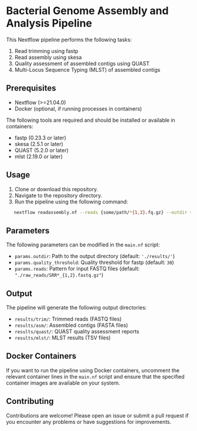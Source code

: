 # Bacterial Genome Assembly and Analysis Pipeline

This Nextflow pipeline performs the following tasks:

1. Read trimming using fastp
2. Read assembly using skesa
3. Quality assessment of assembled contigs using QUAST
4. Multi-Locus Sequence Typing (MLST) of assembled contigs

## Prerequisites

- Nextflow (>=21.04.0)
- Docker (optional, if running processes in containers)

The following tools are required and should be installed or available in containers:

- fastp (0.23.3 or later)
- skesa (2.5.1 or later)
- QUAST (5.2.0 or later)
- mlst (2.19.0 or later)

## Usage

1. Clone or download this repository.
2. Navigate to the repository directory.
3. Run the pipeline using the following command:

```bash
   nextflow readassembly.nf --reads {some/path/*{1,2}.fq.gz} --outdir {your/output/dir/} --quality_threshold 30
```

## Parameters

The following parameters can be modified in the `main.nf` script:

- `params.outdir`: Path to the output directory (default: `'./results/'`)
- `params.quality_threshold`: Quality threshold for fastp (default: `30`)
- `params.reads`: Pattern for input FASTQ files (default: `"./raw_reads/SRR*_{1,2}.fastq.gz"`)

## Output

The pipeline will generate the following output directories:

- `results/trim/`: Trimmed reads (FASTQ files)
- `results/asm/`: Assembled contigs (FASTA files)
- `results/quast/`: QUAST quality assessment reports
- `results/mlst/`: MLST results (TSV files)

## Docker Containers

If you want to run the pipeline using Docker containers, uncomment the relevant container lines in the `main.nf` script and ensure that the specified container images are available on your system.

## Contributing

Contributions are welcome! Please open an issue or submit a pull request if you encounter any problems or have suggestions for improvements.
